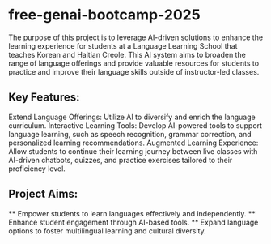 # free-genai-bootcamp-2025
The purpose of this project is to leverage AI-driven solutions to enhance the learning experience for students at a Language Learning School that teaches Korean and Haitian Creole. This AI system aims to broaden the range of language offerings and provide valuable resources for students to practice and improve their language skills outside of instructor-led classes.

## Key Features:
Extend Language Offerings: Utilize AI to diversify and enrich the language curriculum.
Interactive Learning Tools: Develop AI-powered tools to support language learning, such as speech recognition, grammar correction, and personalized learning recommendations.
Augmented Learning Experience: Allow students to continue their learning journey between live classes with AI-driven chatbots, quizzes, and practice exercises tailored to their proficiency level.

## Project Aims:
** Empower students to learn languages effectively and independently.
** Enhance student engagement through AI-based tools.
** Expand language options to foster multilingual learning and cultural diversity.

